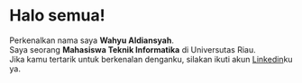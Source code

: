 # Halo semua! 

Perkenalkan nama saya **Wahyu Aldiansyah**.\
Saya seorang **Mahasiswa Teknik Informatika** di Universutas Riau.\
Jika kamu tertarik untuk berkenalan denganku, silakan ikuti akun [Linkedin](https://www.linkedin.com/in/wahyu-aldiansyah-1b055b25b/)ku ya.

